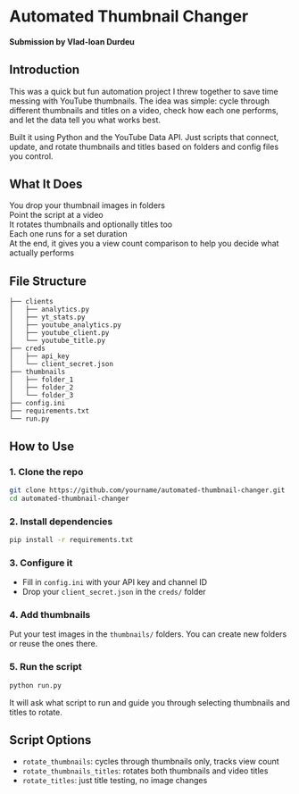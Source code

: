 # Automated Thumbnail Changer

#### Submission by Vlad-Ioan Durdeu

## Introduction

This was a quick but fun automation project I threw together to save time messing with YouTube thumbnails. The idea was simple: cycle through different thumbnails and titles on a video, check how each one performs, and let the data tell you what works best.

Built it using Python and the YouTube Data API. Just scripts that connect, update, and rotate thumbnails and titles based on folders and config files you control.

## What It Does

You drop your thumbnail images in folders  
Point the script at a video  
It rotates thumbnails and optionally titles too  
Each one runs for a set duration  
At the end, it gives you a view count comparison to help you decide what actually performs

## File Structure

```
├── clients
│   ├── analytics.py
│   ├── yt_stats.py
│   ├── youtube_analytics.py
│   ├── youtube_client.py
│   └── youtube_title.py
├── creds
│   ├── api_key
│   └── client_secret.json
├── thumbnails
│   ├── folder_1
│   ├── folder_2
│   └── folder_3
├── config.ini
├── requirements.txt
└── run.py
```

## How to Use

### 1. Clone the repo

```bash
git clone https://github.com/yourname/automated-thumbnail-changer.git
cd automated-thumbnail-changer
```

### 2. Install dependencies

```bash
pip install -r requirements.txt
```

### 3. Configure it

- Fill in `config.ini` with your API key and channel ID  
- Drop your `client_secret.json` in the `creds/` folder

### 4. Add thumbnails

Put your test images in the `thumbnails/` folders. You can create new folders or reuse the ones there.

### 5. Run the script

```bash
python run.py
```

It will ask what script to run and guide you through selecting thumbnails and titles to rotate.

## Script Options

- `rotate_thumbnails`: cycles through thumbnails only, tracks view count
- `rotate_thumbnails_titles`: rotates both thumbnails and video titles
- `rotate_titles`: just title testing, no image changes
